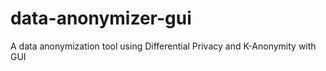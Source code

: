 # data-anonymizer-gui
A data anonymization tool using Differential Privacy and K-Anonymity with GUI
